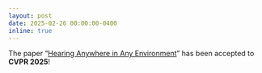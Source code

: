 ```yaml
---
layout: post
date: 2025-02-26 00:00:00-0400
inline: true
---
```


The paper “[Hearing Anywhere in Any Environment](https://openaccess.thecvf.com/content/CVPR2024/papers/Wang_Hearing_Anything_Anywhere_CVPR_2024_paper.pdf)” has been accepted to **CVPR 2025**!